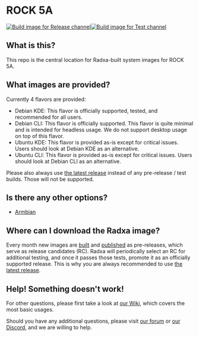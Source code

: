 # ROCK 5A
[![Build image for Release channel](https://github.com/radxa-build/rock-5a/actions/workflows/build.yml/badge.svg)](https://github.com/radxa-build/rock-5a/actions/workflows/build.yml)[![Build image for Test channel](https://github.com/radxa-build/rock-5a/actions/workflows/test.yml/badge.svg)](https://github.com/radxa-build/rock-5a/actions/workflows/test.yml)

## What is this?

This repo is the central location for Radxa-built system images for ROCK 5A.

## What images are provided?

Currently 4 flavors are provided:

- Debian KDE: This flavor is officially supported, tested, and recommended for all users.
- Debian CLI: This flavor is officially supported. This flavor is quite minimal and is intended for headless usage. We do not support desktop usage on top of this flavor.
- Ubuntu KDE: This flavor is provided as-is except for critical issues. Users should look at Debian KDE as an alternative.
- Ubuntu CLI: This flavor is provided as-is except for critical issues. Users should look at Debian CLI as an alternative.

Please also always use [the latest release](https://github.com/radxa-build/rock-5a/releases/latest) instead of any pre-release / test builds. Those will not be supported.

## Is there any other options?

- [Armbian](https://www.armbian.com/rock-5a/)

## Where can I download the Radxa image?

Every month new images are [built](https://github.com/radxa-build/rock-5a/actions/workflows/build.yml) and [published](https://github.com/radxa-build/rock-5a/releases) as pre-releases, which serve as release candidates (RC). Radxa will periodically select an RC for additional testing, and once it passes those tests, promote it as an officially supported release. This is why you are always recommended to use [the latest release](https://github.com/radxa-build/rock-5a/releases/latest).

## Help! Something doesn't work!

For other questions, please first take a look at [our Wiki](https://wiki.radxa.com/Rock5), which covers the most basic usages.

Should you have any additional questions, please visit [our forum](https://forum.radxa.com/) or [our Discord](https://rock.sh/go), and we are willing to help.
